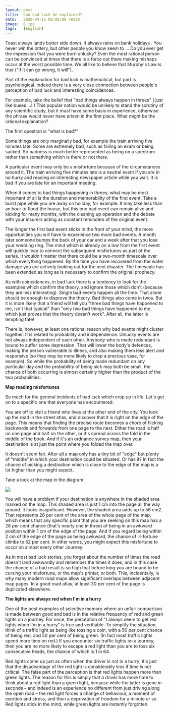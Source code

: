 ```yaml
---
layout: post
title:  Can bad luck be explained?
date:   2020-04-15 00:00:00 +0300
image:  6.jpg
tags:   [English]
---
```




  Toast always lands butter side down. It always rains on bank holidays . You never win the lottery, but other people you know seem to … Do you ever get the impression that you were born unlucky? Even the most rational person can be convinced at times that there is a force out there making mishaps occur at the worst possible time. We all like to believe that Murphy's Law is true ("if it can go wrong, it will").



  Part of the explanation for bad luck is mathematical, but part is psychological. Indeed there is a very close connection between people's perception of bad luck and interesting coincidences.



  For example, take the belief that "bad things always happen in threes" ( just like buses …! ) This popular notion would be unlikely to stand the scrutiny of any scientific study, but it must have some basis in experience, otherwise the phrase would never have arisen in the first place. What might be the rational explanation?



  The first question is "what is bad?"



  Some things are only marginally bad, for example the train arriving five minutes late. Some are extremely bad, such as failing an exam or being sacked. So badness is much better represented as being on a spectrum rather than something which is there or not there.



  A particular event may only be a misfortune because of the circumstances around it. The train arriving five minutes late is a neutral event if you are in no hurry and reading an interesting newspaper article while you wait. It is bad if you are late for an important meeting.



  When it comes to bad things happening in threes, what may be most important of all is the duration and memorability of the first event. Take a burst pipe while you are away on holiday, for example. It may take less than an hour to flood the house, but this one bad event can remain alive and kicking for many months, with the cleaning up operation and the debate with your insurers acting as constant reminders of the original event.



  The longer the first bad event sticks in the front of your mind, the more opportunities you will have to experience two more bad events. A month later someone bumps the back of your car and a week after that you lose your wedding ring. The mind which is already on a low from the first event will quickly leap to connect the subsequent misfortunes as part of the series. It wouldn't matter that there could be a two-month timescale over which everything happened. By the time you have recovered from the water damage you are actively looking out for the next disaster. The timescale has been extended as long as is necessary to confirm the original prophecy.



  As with coincidences, in bad luck there is a tendency to look for the examples which confirm the theory, and ignore those which don't (because they are less interesting). Single bad events happen all the time. That alone should be enough to disprove the theory. Bad things also come in twos. But it is more likely that a friend will tell you "three bad things have happened to me, isn't that typical" than "only two bad things have happened to me, which just proves that the theory doesn't work". After all, the latter is tempting fate!



   There is, however, at least one rational reason why bad events might cluster together. It is related to probability and independence. Unlucky events are not always independent of each other. Anybody who is made redundant is bound to suffer some depression. That will lower the body's defences, making the person vulnerable to illness, and also making them less alert and responsive (so they may be more likely to drop a precious vase, for example). So while the probability of being made redundant on any particular day and the probability of being sick may both be small, the chance of both occurring is almost certainly higher than the product of the two probabilities.



**Map reading misfortunes**



   So much for the general incidents of bad luck which crop up in life. Let's get on to a specific one that everyone has encountered.



   You are off to visit a friend who lives at the other end of the city. You look up the road in the street atlas, and discover that it is right on the edge of the page. This means that finding the precise route becomes a chore of flicking backwards and forwards from one page to the next. Either the road is half on one page and half on the other, or it's spread across the fold in the middle of the book. And if it's an ordnance survey map, then your destination is at just the point where you folded the map over.



   It doesn't seem fair. After all a map only has a tiny bit of "edge" but plenty of "middle" in which your destination could be situated. Or has it? In fact the chance of picking a destination which is close to the edge of the map is a lot higher than you might expect.



   Take a look at the map in the diagram.

![]({{site.baseurl}}/img/5-cherry.jpg)

You will have a problem if your destination is anywhere in the shaded area marked on the map. This shaded area is just 1 cm into the page all the way around. It looks insignificant. However, the shaded area adds up to 56 cm2. That represents 28 per cent of the area of the whole page of the map, which means that any specific point that you are seeking on this map has a 28 per cent chance (that's nearly one in three) of being in an awkward position within 1 cm of the edge of the page. And if you regard being within 2 cm of the edge of the page as being awkward, the chance of ill-fortune climbs to 52 per cent. In other words, you might expect this misfortune to occur on almost every other Journey.



   As in most bad luck stories, you forget about the number of times the road doesn't land awkwardly and remember the times it does, and in this case the chance of a bad result is so high that before long you are bound to be cursing your misfortune, or the map's printer, or both. This, incidentally, is why many modern road maps allow significant overlaps between adjacent map pages. In a good road atlas, at least 30 per cent of the page is duplicated elsewhere.



**The lights are always red when I'm in a hurry**



   One of the best examples of selective memory where an unfair comparison is made between good and bad is in the relative frequency of red and green lights on a journey. For once, the perception of "I always seem to get red lights when I'm in a hurry" is true and verifiable. To simplify the situation, think of a traffic light as being like tossing a coin, with a 50 per cent chance of being red, and 50 per cent of being green. (In fact most traffic lights spend more time on red.) If you encounter six traffic lights on a journey, then you are no more likely to escape a red light than you are to toss six consecutive heads, the chance of which is 1 in 64.



   Red lights come up just as often when the driver is not in a hurry; it's just that the disadvantage of the red light is considerably less if time is not critical. The false part of the perception is that red lights happen more than green lights. The reason for this is simply that a driver has more time to think about a red light than a green light, because while the latter is gone in seconds – and indeed is an experience no different from just driving along the open road – the red light forces a change of behaviour, a moment of exertion and stress, and then a deprivation of freedom for a minute or so. Red lights stick in the mind, while green lights are instantly forgotten.